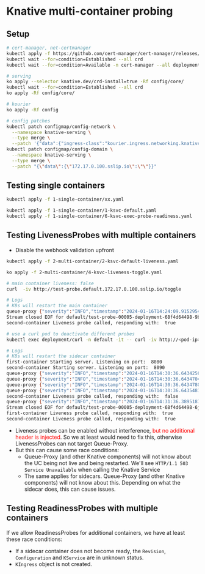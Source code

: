 # Knative multi-container probing

## Setup
```bash
# cert-manager, net-certmanager
kubectl apply -f https://github.com/cert-manager/cert-manager/releases/download/v1.13.2/cert-manager.yaml
kubectl wait --for=condition=Established --all crd
kubectl wait --for=condition=Available -n cert-manager --all deployments

# serving
ko apply --selector knative.dev/crd-install=true -Rf config/core/
kubectl wait --for=condition=Established --all crd
ko apply -Rf config/core/

# kourier
ko apply -Rf config

# config patches
kubectl patch configmap/config-network \
  --namespace knative-serving \
  --type merge \
  --patch '{"data":{"ingress-class":"kourier.ingress.networking.knative.dev"}}'
kubectl patch configmap/config-domain \
  --namespace knative-serving \
  --type merge \
  --patch "{\"data\":{\"172.17.0.100.sslip.io\":\"\"}}"
```

## Testing single containers

```bash
kubectl apply -f 1-single-container/xx.yaml
```

```bash
kubectl apply -f 1-single-container/1-ksvc-default.yaml
kubectl apply -f 1-single-container/6-ksvc-exec-probe-readiness.yaml
```

## Testing LivenessProbes with multiple containers

* Disable the webhook validation upfront

```bash
kubectl apply -f 2-multi-container/2-ksvc-default-liveness.yaml
```

```bash
ko apply -f 2-multi-container/4-ksvc-liveness-toggle.yaml

# main container liveness: false
curl  -iv http://test-probe.default.172.17.0.100.sslip.io/toggle

# Logs
# K8s will restart the main container
queue-proxy {"severity":"INFO","timestamp":"2024-01-16T14:24:09.915295493Z","logger":"queueproxy","caller":"sharedmain/handlers.go:107","message":"Attached drain handler from user-container&{GET /wait-for-drain HTTP/1.1 1 1 map[Accept:[*/*] Accept-Encoding:[gzip] User-Agent:[kube-lifecycle/1.28]] {} <nil> 0 ] false 10.42.0.14:8022 map] map] <nil> map] 10.42.0.1:46226 /wait-for-drain <nil> <nil> <nil> 0x40002c4500}","commit":"d96dabb-dirty","knative.dev/key":"default/test-probe-00005","knative.dev/pod":"test-probe-00005-deployment-68f4d64498-9bkhg"}
Stream closed EOF for default/test-probe-00005-deployment-68f4d64498-9bkhg (first-container)
second-container Liveness probe called, responding with:  true

# use a curl pod to deactivate different probes
kubectl exec deployment/curl -n default -it -- curl -iv http://<pod-ip>:8090/toggle

# Logs
# K8s will restart the sidecar container
first-container Starting server. Listening on port:  8080
second-container Starting server. Listening on port:  8090
queue-proxy {"severity":"INFO","timestamp":"2024-01-16T14:30:36.643425616Z","logger":"queueproxy","caller":"sharedmain/main.go:268","message":"Starting queue-proxy","commit":"d96dabb-dirty","knative.dev/key":"default/test-probe-00005","knative.dev/pod":"test-probe-00005-deployment-68f4d64498-6jqtf"}
queue-proxy {"severity":"INFO","timestamp":"2024-01-16T14:30:36.643470491Z","logger":"queueproxy","caller":"sharedmain/main.go:274","message":"Starting http server metrics:9090","commit":"d96dabb-dirty","knative.dev/key":"default/test-probe-00005","knative.dev/pod":"test-probe-00005-deployment-68f4d64498-6jqtf"}
queue-proxy {"severity":"INFO","timestamp":"2024-01-16T14:30:36.643478074Z","logger":"queueproxy","caller":"sharedmain/main.go:274","message":"Starting http server main:8012","commit":"d96dabb-dirty","knative.dev/key":"default/test-probe-00005","knative.dev/pod":"test-probe-00005-deployment-68f4d64498-6jqtf"}
queue-proxy {"severity":"INFO","timestamp":"2024-01-16T14:30:36.643548199Z","logger":"queueproxy","caller":"sharedmain/main.go:274","message":"Starting http server admin:8022","commit":"d96dabb-dirty","knative.dev/key":"default/test-probe-00005","knative.dev/pod":"test-probe-00005-deployment-68f4d64498-6jqtf"}
second-container Liveness probe called, responding with:  false
queue-proxy {"severity":"INFO","timestamp":"2024-01-16T14:31:36.389518774Z","logger":"queueproxy","caller":"sharedmain/handlers.go:107","message":"Attached drain handler from user-container&{GET /wait-for-drain HTTP/1.1 1 1 map[Accept:[*/*] Accept-Encoding:[gzip] User-Agent:[kube-lifecycle/1.28]] {} <nil> 0 ] false 10.42.0.15:8022 map] map] <nil> map] 10.42.0.1:42442 /wait-for-drain <nil> <nil> <nil> 0x40006b3c20}","commit":"d96dabb-dirty","knative.dev/key":"default/test-probe-00005","knative.dev/pod":"test-probe-00005-deployment-68f4d64498-6jqtf"}
Stream closed EOF for default/test-probe-00005-deployment-68f4d64498-6jqtf (second-container)
first-container Liveness probe called, responding with:  true
second-container Liveness probe called, responding with:  true
```

* Liveness probes can be enabled without interference, <span style="color:red">but no additional header is injected</span>. So we at least would need to fix this, otherwise LivenessProbes can not target Queue-Proxy.
* But this can cause some race conditions:
  * Queue-Proxy (and other Knative components) will not know about the UC being not live and being restarted. We'll see `HTTP/1.1 503 Service Unavailable` when calling the Knative Service
  * The same applies for sidecars. Queue-Proxy (and other Knative components) will not know about this. Depending on what the sidecar does, this can cause issues.

## Testing ReadinessProbes with multiple containers

If we allow ReadinessProbes for additional containers, we have at least these race conditions:

- If a sidecar container does not become ready, the `Revision`, `Configuration` and `KService` are in unknown status.
- `KIngress` object is not created.



